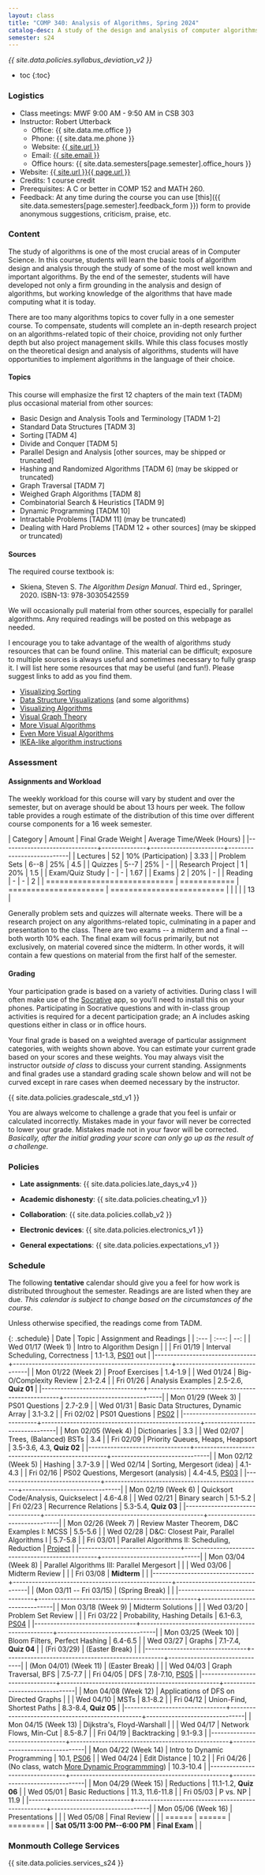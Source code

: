 ```yaml
---
layout: class
title: "COMP 340: Analysis of Algorithms, Spring 2024"
catalog-desc: A study of the design and analysis of computer algorithms. Topics include asymptotic analysis, efficient algorithm design, sorting and order statistics, hashing, binary search trees, graph algorithms, matrix multiplication, and NP completeness. This course begins a more in-depth study in the theory and science of computation.
semester: s24
---
```


*{{ site.data.policies.syllabus_deviation_v2 }}*

* toc
{:toc}

### Logistics

* Class meetings: MWF 9:00 AM - 9:50 AM in CSB 303
* Instructor: Robert Utterback
  * Office: {{ site.data.me.office }}
  * Phone: {{ site.data.me.phone }}
  * Website: <a href="{{ site.url }}">{{ site.url }}</a>
  * Email: <a href="mailto:{{ site.email }}">{{ site.email }}</a>
  * Office hours: {{ site.data.semesters[page.semester].office_hours }}
* Website: <a href="{{ site.url }}{{ page.url }}">{{ site.url }}{{ page.url }}</a>
* Credits: 1 course credit
* Prerequisites: A C or better in COMP 152 and MATH 260.
* Feedback: At any time during the course you can use
  [this]({{ site.data.semesters[page.semester].feedback_form }}) form to provide
  anonymous suggestions, criticism, praise, etc.

### Content

The study of algorithms is one of the most crucial areas of in
Computer Science. In this course, students will learn the basic tools
of algorithm design and analysis through the study of some of the most
well known and important algorithms. By the end of the semester,
students will have developed not only a firm grounding in the analysis
and design of algorithms, but working knowledge of the algorithms that
have made computing what it is today.

There are too many algorithms topics to cover fully in a one semester
course. To compensate, students will complete an in-depth research
project on an algorithms-related topic of their choice, providing not
only further depth but also project management skills. While this
class focuses mostly on the theoretical design and analysis of
algorithms, students will have opportunities to implement algorithms
in the language of their choice.

#### Topics

This course will emphasize the first 12 chapters of the main text (TADM)
plus occasional material from other sources:

* Basic Design and Analysis Tools and Terminology [TADM 1-2]
* Standard Data Structures [TADM 3]
* Sorting [TADM 4]
* Divide and Conquer [TADM 5]
* Parallel Design and Analysis [other sources, may be shipped or truncated]
* Hashing and Randomized Algorithms [TADM 6] (may be skipped or truncated)
* Graph Traversal [TADM 7]
* Weighed Graph Algorithms [TADM 8]
* Combinatorial Search & Heuristics [TADM 9] 
* Dynamic Programming [TADM 10]
* Intractable Problems [TADM 11] (may be truncated)
* Dealing with Hard Problems [TADM 12 + other sources] (may be skipped or truncated)

<!-- Time permitting, we’ll explore more advanced topics, such as -->
<!-- probabilistic or approximation algorithms. -->
  
#### Sources

The required course textbook is:

* Skiena, Steven S. *The Algorithm Design Manual*. Third
ed., Springer, 2020. ISBN-13: 978-3030542559

We will occasionally pull material from other sources, especially for
parallel algorithms. Any required readings will be posted on this
webpage as needed.

I encourage you to take advantage of the wealth of algorithms study
resources that can be found online. This material can be difficult;
exposure to multiple sources is always useful and sometimes necessary
to fully grasp it. I will list here some resources that may be useful
(and fun!). Please suggest links to add as you find them.

* [Visualizing Sorting](http://panthema.net/2013/sound-of-sorting/)
* [Data Structure Visualizations](http://www.cs.usfca.edu/~galles/visualization/Algorithms.html) (and some algorithms)
* [Visualizing Algorithms](https://bost.ocks.org/mike/algorithms/)
* [Visual Graph Theory](https://mrpandey.github.io/d3graphTheory/index.html)
* [More Visual Algorithms](https://visualgo.net/)
* [Even More Visual Algorithms](https://visualgo.net/en)
* [IKEA-like algorithm instructions](https://idea-instructions.com/)

### Assessment

#### Assignments and Workload

The weekly workload for this course will vary by student and over the
semester, but on average should be about 13 hours per week. The follow
table provides a rough estimate of the distribution of this time over
different course components for a 16 week semester.

| Category                     |       Amount | Final Grade Weight    | Average Time/Week (Hours) |
|------------------------------+--------------+-----------------------+---------------------------|
| Lectures                     |           52 | 10% (Participation)   |                      3.33 |
| Problem Sets                 |         6--8 | 25%                   |                       4.5 |
| Quizzes                      |         5--7 | 25%                   |                         - |
| Research Project             |            1 | 20%                   |                       1.5 |
| Exam/Quiz Study              |            - | -                     |                      1.67 |
| Exams                        |            2 | 20%                   |                         - |
| Reading                      |            - | -                     |                         2 |
| ============================ | ============ | ===================== | ========================= |
|                              |              |                       |                        13 |

Generally problem sets and quizzes will alternate weeks. There will be
a research project on any algorithms-related topic, culminating in a
paper and presentation to the class. There are two exams -- a midterm
and a final -- both worth 10% each. The final exam will focus
primarily, but not exclusively, on material covered since the
midterm. In other words, it will contain a few questions on material
from the first half of the semester.

#### Grading

Your participation grade is based on a variety of activities. During
class I will often make use of the [Socrative](https://socrative.com)
app, so you’ll need to install this on your phones. Participating in
Socrative questions and with in-class group activities is required for
a decent participation grade; an A includes asking questions either in
class or in office hours.

Your final grade is based on a weighted average of particular
assignment categories, with weights shown above. You can estimate your
current grade based on your scores and these weights. You may always
visit the instructor *outside of class* to discuss your current
standing. Assignments and final grades use a standard grading scale
shown below and will not be curved except in rare cases when deemed
necessary by the instructor.

{{ site.data.policies.gradescale_std_v1 }}

You are always welcome to challenge a grade that you feel is unfair or
calculated incorrectly. Mistakes made in your favor will never be
corrected to lower your grade. Mistakes made not in your favor will be
corrected. *Basically, after the initial grading your score can only
go up as the result of a challenge.*

### Policies

* **Late assignments**: {{ site.data.policies.late_days_v4 }}

* **Academic dishonesty**: {{ site.data.policies.cheating_v1 }}

* **Collaboration**: {{ site.data.policies.collab_v2 }}

* **Electronic devices**: {{ site.data.policies.electronics_v1 }}

* **General expectations**: {{ site.data.policies.expectations_v1 }}

### Schedule
The following **tentative** calendar should give you a feel for how
work is distributed throughout the semester. Readings are are listed
when they are due. *This calendar is subject to change based on the
circumstances of the course*.

Unless otherwise specified, the readings come from TADM.

{: .schedule}
| Date                           | Topic                                            |       Assignment and Readings |
| :---                           | :---:                                            |                           --: |
| Wed 01/17 (Week 1)             | Intro to Algorithm Design                        |                               |
| Fri 01/19                      | Interval Scheduling, Correctness                 | 1.1-1.3, [PS01](ps01.pdf) out |
|--------------------------------+--------------------------------------------------+-------------------------------|
| Mon 01/22 (Week 2)             | Proof Exercises                                  |                       1.4-1.9 |
| Wed 01/24                      | Big-O/Complexity Review                          |                       2.1-2.4 |
| Fri 01/26                      | Analysis Examples                                |          2.5-2.6, **Quiz 01** |
|--------------------------------+--------------------------------------------------+-------------------------------|
| Mon 01/29 (Week 3)             | PS01 Questions                                   |                       2.7-2.9 |
| Wed 01/31                      | Basic Data Structures, Dynamic Array             |                       3.1-3.2 |
| Fri 02/02                      | PS01 Questions                                   |              [PS02](ps02.pdf) |
|--------------------------------+--------------------------------------------------+-------------------------------|
| Mon 02/05 (Week 4)             | Dictionaries                                     |                           3.3 |
| Wed 02/07                      | Trees, (Balanced) BSTs                           |                           3.4 |
| Fri 02/09                      | Priority Queues, Heaps, Heapsort                 |     3.5-3.6, 4.3, **Quiz 02** |
|--------------------------------+--------------------------------------------------+-------------------------------|
| Mon 02/12 (Week 5)             | Hashing                                          |                       3.7-3.9 |
| Wed 02/14                      | Sorting, Mergesort (idea)                        |                       4.1-4.3 |
| Fri 02/16                      | PS02 Questions, Mergesort (analysis)             |     4.4-4.5, [PS03](ps03.pdf) |
|--------------------------------+--------------------------------------------------+-------------------------------|
| Mon 02/19 (Week 6)             | Quicksort Code/Analysis, Quickselect             |                       4.6-4.8 |
| Wed 02/21                      | Binary search                                    |                       5.1-5.2 |
| Fri 02/23                      | Recurrence Relations                             |          5.3-5.4, **Quiz 03** |
|--------------------------------+--------------------------------------------------+-------------------------------|
| Mon 02/26 (Week 7)             | Review Master Theorem, D&C Examples I: MCSS      |                       5.5-5.6 |
| Wed 02/28                      | D&C: Closest Pair, Parallel Algorithms I         |                       5.7-5.8 |
| Fri 03/01                      | Parallel Algorithms II: Scheduling, Reduction    |           [Project](proj.pdf) |
|--------------------------------+--------------------------------------------------+-------------------------------|
| Mon 03/04 (Week 8)             | Parallel Algorithms III: Parallel Mergesort      |                               |
| Wed 03/06                      | Midterm Review                                   |                               |
| Fri 03/08                      | **Midterm**                                      |                               |
|--------------------------------+--------------------------------------------------+-------------------------------|
| (Mon 03/11 -- Fri 03/15)       | (Spring Break)                                   |                               |
|--------------------------------+--------------------------------------------------+-------------------------------|
| Mon 03/18 (Week 9)             | Midterm Solutions                                |                               |
| Wed 03/20                      | Problem Set Review                               |                               |
| Fri 03/22                      | Probability, Hashing Details                     |     6.1-6.3, [PS04](ps04.pdf) |
|--------------------------------+--------------------------------------------------+-------------------------------|
| Mon 03/25 (Week 10)            | Bloom Filters, Perfect Hashing                   |                       6.4-6.5 |
| Wed 03/27                      | Graphs                                           |          7.1-7.4, **Quiz 04** |
| (Fri 03/29)                    | (Easter Break)                                   |                               |
|--------------------------------+--------------------------------------------------+-------------------------------|
| (Mon 04/01) (Week 11)          | <a id="current"></a> (Easter Break)              |                               |
| Wed 04/03                      | Graph Traversal, BFS                             |                       7.5-7.7 |
| Fri 04/05                      | DFS                                              |    7.8-7.10, [PS05](ps05.pdf) |
|--------------------------------+--------------------------------------------------+-------------------------------|
| Mon 04/08 (Week 12)            | Applications of DFS on Directed Graphs           |                               |
| Wed 04/10                      | MSTs                                             |                       8.1-8.2 |
| Fri 04/12                      | Union-Find, Shortest Paths                       |          8.3-8.4, **Quiz 05** |
|--------------------------------+--------------------------------------------------+-------------------------------|
| Mon 04/15 (Week 13)            | Dijkstra's, Floyd-Warshall                       |                               |
| Wed 04/17                      | Network Flows, Min-Cut                           |                       8.5-8.7 |
| Fri 04/19                      | Backtracking                                     |                       9.1-9.3 |
|--------------------------------+--------------------------------------------------+-------------------------------|
| Mon 04/22 (Week 14)            | Intro to Dynamic Programming                     |        10.1, [PS06](ps06.pdf) |
| Wed 04/24                      | Edit Distance                                    |                          10.2 |
| Fri 04/26                      | (No class, watch [More Dynamic Programmming][1]) |                     10.3-10.4 |
|--------------------------------+--------------------------------------------------+-------------------------------|
| Mon 04/29 (Week 15)            | Reductions                                       |         11.1-1.2, **Quiz 06** |
| Wed 05/01                      | Basic Reductions                                 |               11.3, 11.6-11.8 |
| Fri 05/03                      | P vs. NP                                         |                          11.9 |
|--------------------------------+--------------------------------------------------+-------------------------------|
| Mon 05/06 (Week 16)            | Presentations                                    |                               |
| Wed 05/08                      | Final Review                                     |                               |
| ======                         | ======                                           |                      ======== |
| **Sat 05/11 3:00 PM--6:00 PM** | **Final Exam**                                   |                               |

[1]: https://www.youtube.com/watch?v=Yh3RzqQGsyI

### Monmouth College Services

{{ site.data.policies.services_s24 }}

<!-- Local Variables: -->
<!-- eval: (orgtbl-mode) -->
<!-- End: -->
